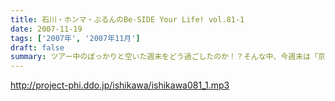 ```yaml
---
title: 石川・ホンマ・ぶるんのBe-SIDE Your Life! vol.81-1
date: 2007-11-19
tags: ['2007年', '2007年11月']
draft: false
summary: ツアー中のぽっかりと空いた週末をどう過ごしたのか！？そんな中、今週末は「京大」にお邪魔する予定。「京大」の雰囲気に興味しんしんの三人。是非とも、関西圏の皆さんは訪れてみてちょーだい。ただし、インテリジェンス豊かな話は一切ないヨ。おわかりだと思いますが。NAMAE
---
```


http://project-phi.ddo.jp/ishikawa/ishikawa081_1.mp3
